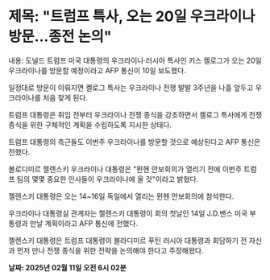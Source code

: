 # **제목: "트럼프 특사, 오는 20일 우크라이나 방문…종전 논의"**

  내용: 도널드 트럼프 미국 대통령의 우크라이나·러시아 특사인 키스 켈로그가 오는 20일 우크라이나를 방문할 예정이라고 AFP 통신이 10일 보도했다.

일정대로 방문이 이뤄지면 켈로그 특사는 우크라이나 전쟁 발발 3주년을 나흘 앞두고 우크라이나를 처음 찾게 된다. 

트럼프 대통령은 취임 전부터 우크라이나 전쟁 종식을 강조하면서 켈로그 특사에게 전쟁 종식을 위한 구체적인 계획을 수립하도록 지시한 상태다.

트럼프 대통령의 측근들도 이번주 우크라이나를 방문할 것으로 예상된다고 AFP 통신은 전했다.

볼로디미르 젤렌스키 우크라이나 대통령은 "뮌헨 안보회의가 열리기 전에 이번주 트럼프 팀의 몇몇 중요한 인사들이 우크라이나에 올 것"이라고 밝혔다.

젤렌스키 대통령은 오는 14~16일 독일에서 열리는 뮌헨 안보회의에 참석한다. 

우크라이나 대통령실 관계자는 젤렌스키 대통령이 회의 첫날인 14일 J.D.밴스 미국 부통령과 만날 계획이라고 AFP 통신에 전했다.

젤렌스키 대통령은 트럼프 대통령이 블라디미르 푸틴 러시아 대통령과 회담하기 전 자신과 먼저 만나 전쟁 종식을 위한 전략을 논의해야 한다고 주장해왔다.

  **날짜: 2025년 02월 11일 오전 6시 02분**